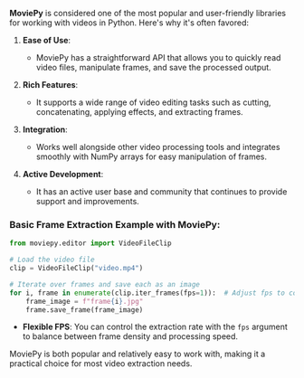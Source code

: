 **MoviePy** is considered one of the most popular and user-friendly libraries
for working with videos in Python. Here's why it's often favored:

1. **Ease of Use**:
   - MoviePy has a straightforward API that allows you to quickly read video files,
     manipulate frames, and save the processed output.

2. **Rich Features**:
   - It supports a wide range of video editing tasks such as cutting, concatenating,
     applying effects, and extracting frames.

3. **Integration**:
   - Works well alongside other video processing tools and integrates smoothly with 
     NumPy arrays for easy manipulation of frames.

4. **Active Development**:
   - It has an active user base and community that continues to provide support and improvements.

### Basic Frame Extraction Example with MoviePy:

```python
from moviepy.editor import VideoFileClip

# Load the video file
clip = VideoFileClip("video.mp4")

# Iterate over frames and save each as an image
for i, frame in enumerate(clip.iter_frames(fps=1)):  # Adjust fps to control extraction rate
    frame_image = f"frame{i}.jpg"
    frame.save_frame(frame_image)
```

- **Flexible FPS**: You can control the extraction rate with the `fps` argument 
   to balance between frame density and processing speed.

MoviePy is both popular and relatively easy to work with, making it a practical choice for most video extraction needs.
